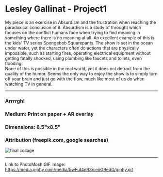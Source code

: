 # Lesley Gallinat - Project1

My piece is an exercise in Absurdism and the frustration when reaching the paradoxical conclusion of it. Absurdism is a study of 
throught which focuses on the conflict humans face when trying to find meaning in something where there is no meaning at all. An excellent 
example of this is the kids' TV series Spongebob Squarepants. The show is set in the ocean under water, yet the characters often do actions
that are physically impossible, such as starting fires, operating electrical equipment without getting fatally shocked, using plumbing like
faucets and toilets, even flooding. <br>
None of this is possible in the real world, yet it does not detract from the quality of the humor. Seems the only way to enjoy the show is 
to simply turn off your brain and just go with the flow, much like most of us do when watching TV in general.
***

### Arrrrgh! <br>
### Medium: Print on paper + AR overlay <br>
### Dimensions: 8.5"x8.5" <br>
### Attribution (freepik.com, google searches) <br>

![final collage](https://i.imgur.com/014yYt4.jpg)
***

Link to PhotoMosh GIF image: https://media.giphy.com/media/5wFut4nR3nienG9edO/giphy.gif
